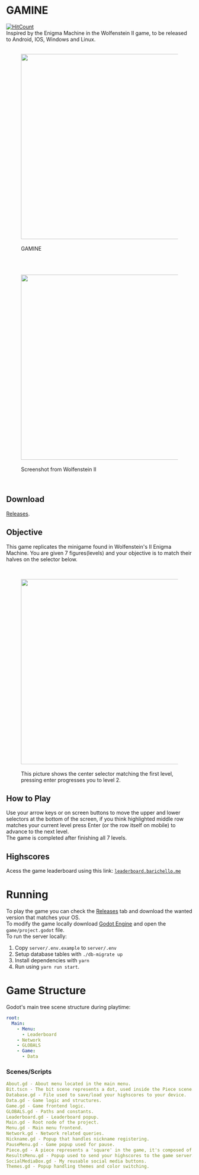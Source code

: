 # GAMINE
[![HitCount](http://hits.dwyl.io/abarichello/gamine.svg)](http://hits.dwyl.io/abarichello/gamine)<br>
Inspired by the Enigma Machine in the Wolfenstein II game, to be released to Android, IOS, Windows and Linux.
<br>
<br>

<figure>
    <a href="https://www.youtube.com/watch?v=K7O0IjDuenM">
    <img src="https://i.imgur.com/hBEEw9a.png" width="500" align="center"></a>
    <figcaption><br>GAMINE</figcaption>
</figure>
<br>
<br>
<figure>
    <a href="https://www.youtube.com/watch?v=K7O0IjDuenM">
    <img src="https://i.imgur.com/4IZTbvg.png" width="500" align="center"></a>
    <figcaption><br>Screenshot from Wolfenstein II</figcaption>
</figure>
<br>

## Download
[Releases](https://github.com/aBARICHELLO/GAMINE/releases).

## Objective
This game replicates the minigame found in Wolfenstein's II Enigma Machine. You are given 7 figures(levels) and your objective is to match their halves on the selector below.

<br>
<figure>
    <a href="https://www.youtube.com/watch?v=K7O0IjDuenM">
    <img src="https://i.imgur.com/yPMHbVT.png" width="500" align="center"></a>
    <figcaption><br>This picture shows the center selector matching the first level, pressing enter progresses you to level 2.</figcaption>
</figure>

## How to Play

Use your arrow keys or on screen buttons to move the upper and lower selectors at the bottom of the screen, if you think highlighted middle row matches your current level press Enter (or the row itself on mobile) to advance to the next level.
<br>
The game is completed after finishing all 7 levels.

## Highscores
Acess the game leaderboard using this link: [`leaderboard.barichello.me`](https://leaderboard.barichello.me/)

# Running
To play the game you can check the [Releases](https://github.com/aBARICHELLO/GAMINE/releases) tab and download the wanted version that matches your OS.<br>
To modify the game locally download [Godot Engine](https://godotengine.org/) and open the `game/project.godot` file.<br>
To run the server locally:<br>
1. Copy `server/.env.example` to `server/.env`<br>
2. Setup database tables with `./db-migrate up`<br>
3. Install dependencies with `yarn`<br>
4. Run using `yarn run start`.<br>

# Game Structure

Godot's main tree scene structure during playtime:
<br>
```yaml
root:
  Main:
    - Menu:
      - Leaderboard
    - Network
    - GLOBALS
    - Game:
      - Data
```

### Scenes/Scripts
```yaml
About.gd - About menu located in the main menu.
Bit.tscn - The bit scene represents a dot, used inside the Piece scene.
Database.gd - File used to save/load your highscores to your device.
Data.gd - Game logic and structures.
Game.gd - Game frontend logic.
GLOBALS.gd - Paths and constants.
Leaderboard.gd - Leaderboard popup.
Main.gd - Root node of the project.
Menu.gd - Main menu frontend.
Network.gd - Network related queries.
Nickname.gd - Popup that handles nickname registering.
PauseMenu.gd - Game popup used for pause.
Piece.gd - A piece represents a 'square' in the game, it's composed of 9 bits.
ResultsMenu.gd - Popup used to send your highscores to the game server.
SocialMediaBox.gd - My reusable social media buttons.
Themes.gd - Popup handling themes and color switching.
```
